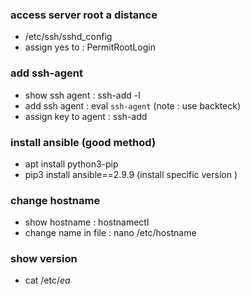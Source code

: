 ### access server root a distance
  - /etc/ssh/sshd_config
  - assign yes to : PermitRootLogin
### add ssh-agent
  - show ssh agent :  ssh-add -l
  - add  ssh agent :  eval `ssh-agent`  (note : use backteck)
  - assign key to agent : ssh-add
### install ansible (good method)
  - apt install python3-pip
  - pip3 install ansible==2.9.9  (install specific version )
  
  
  
### change hostname
 - show hostname : hostnamectl
 - change name in file : nano /etc/hostname
### show version 
 -  cat /etc/*ea*
